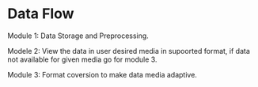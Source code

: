 # Data Flow

Module 1: Data Storage and Preprocessing.

Modele 2: View the data in user desired media in supoorted format, if data not available for given media go for module 3.

Module 3: Format coversion to make data media adaptive.













































